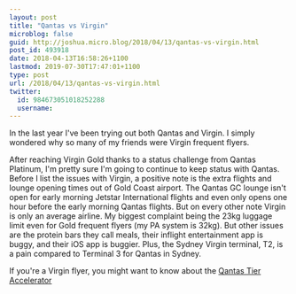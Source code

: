 ```yaml
---
layout: post
title: "Qantas vs Virgin"
microblog: false
guid: http://joshua.micro.blog/2018/04/13/qantas-vs-virgin.html
post_id: 493918
date: 2018-04-13T16:58:26+1100
lastmod: 2019-07-30T17:47:01+1100
type: post
url: /2018/04/13/qantas-vs-virgin.html
twitter:
  id: 984673051018252288
  username: 
---
```

In the last year I've been trying out both Qantas and Virgin. I simply wondered why so many of my friends were Virgin frequent flyers.

After reaching Virgin Gold thanks to a status challenge from Qantas Platinum, I'm pretty sure I'm going to continue to keep status with Qantas. Before I list the issues with Virgin, a positive note is the extra flights and lounge opening times out of Gold Coast airport. The Qantas GC lounge isn't open for early morning Jetstar International flights and even only opens one hour before the early morning Qantas flights. But on every other note Virgin is only an average airline. My biggest complaint being the 23kg luggage limit even for Gold frequent flyers (my PA system is 32kg). But other issues are the protein bars they call meals, their inflight entertainment app is buggy, and their iOS app is buggier. Plus, the Sydney Virgin terminal, T2, is a pain compared to Terminal 3 for Qantas in Sydney.

If you're a Virgin flyer, you might want to know about the [Qantas Tier Accelerator](https://www.ausbt.com.au/qantas-secret-fast-track-to-platinum-gold-frequent-flyer-status)
